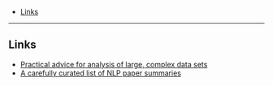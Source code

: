 - [Links](#links)
____
## Links

- [Practical advice for analysis of large, complex data
  sets](http://www.unofficialgoogledatascience.com/2016/10/practical-advice-for-analysis-of-large.html)
- [A carefully curated list of NLP paper
  summaries](https://github.com/dair-ai/nlp_paper_summaries)
